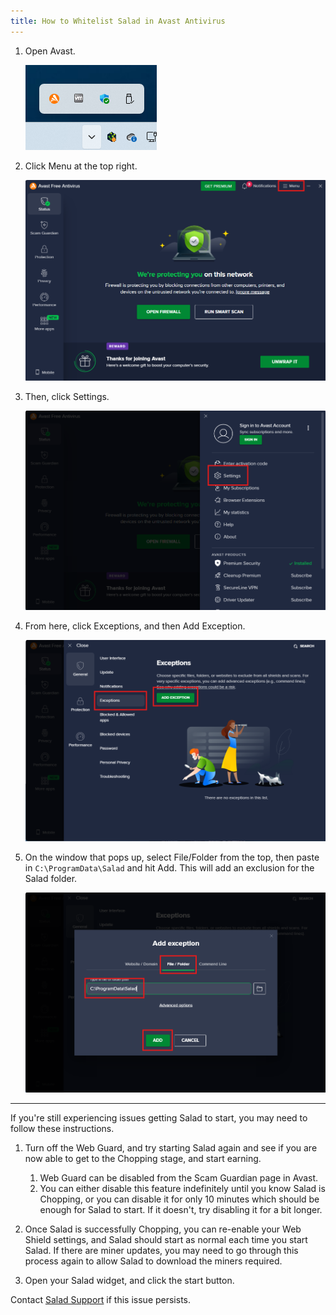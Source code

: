 ```yaml
---
title: How to Whitelist Salad in Avast Antivirus
---
```


1. Open Avast.

   ![](./content/images/Troubleshooting/Antivirus/How-to-Whitelist-Salad-in-Avast-Antivirus-1.png)

2. Click Menu at the top right.

   ![](./content/images/Troubleshooting/Antivirus/How-to-Whitelist-Salad-in-Avast-Antivirus-2.png)

3. Then, click Settings.

   ![](./content/images/Troubleshooting/Antivirus/How-to-Whitelist-Salad-in-Avast-Antivirus-3.png)

4. From here, click Exceptions, and then Add Exception.

   ![](./content/images/Troubleshooting/Antivirus/How-to-Whitelist-Salad-in-Avast-Antivirus-4.png)

5. On the window that pops up, select File/Folder from the top, then paste in `C:\ProgramData\Salad` and hit Add. This
   will add an exclusion for the Salad folder.

   ![](./content/images/Troubleshooting/Antivirus/How-to-Whitelist-Salad-in-Avast-Antivirus-5.png)

---

If you're still experiencing issues getting Salad to start, you may need to follow these instructions.

1. Turn off the Web Guard, and try starting Salad again and see if you are now able to get to the Chopping stage, and
   start earning.
   1. Web Guard can be disabled from the Scam Guardian page in Avast.
   2. You can either disable this feature indefinitely until you know Salad is Chopping, or you can disable it for only
      10 minutes which should be enough for Salad to start. If it doesn't, try disabling it for a bit longer.

2. Once Salad is successfully Chopping, you can re-enable your Web Shield settings, and Salad should start as normal
   each time you start Salad. If there are miner updates, you may need to go through this process again to allow Salad
   to download the miners required.
3. Open your Salad widget, and click the start button.

Contact [Salad Support](/docs/Guides/Your-PC/216-how-to-create-a-support-ticket) if this issue persists.
